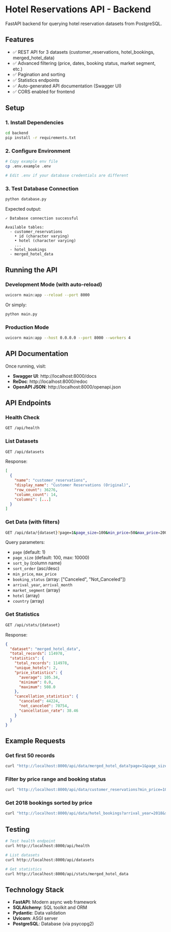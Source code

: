 # Hotel Reservations API - Backend

FastAPI backend for querying hotel reservation datasets from PostgreSQL.

## Features

- ✅ REST API for 3 datasets (customer_reservations, hotel_bookings, merged_hotel_data)
- ✅ Advanced filtering (price, dates, booking status, market segment, etc.)
- ✅ Pagination and sorting
- ✅ Statistics endpoints
- ✅ Auto-generated API documentation (Swagger UI)
- ✅ CORS enabled for frontend

## Setup

### 1. Install Dependencies

```bash
cd backend
pip install -r requirements.txt
```

### 2. Configure Environment

```bash
# Copy example env file
cp .env.example .env

# Edit .env if your database credentials are different
```

### 3. Test Database Connection

```bash
python database.py
```

Expected output:
```
✓ Database connection successful

Available tables:
  - customer_reservations
    • id (character varying)
    • hotel (character varying)
    ...
  - hotel_bookings
  - merged_hotel_data
```

## Running the API

### Development Mode (with auto-reload)

```bash
uvicorn main:app --reload --port 8000
```

Or simply:

```bash
python main.py
```

### Production Mode

```bash
uvicorn main:app --host 0.0.0.0 --port 8000 --workers 4
```

## API Documentation

Once running, visit:

- **Swagger UI**: http://localhost:8000/docs
- **ReDoc**: http://localhost:8000/redoc
- **OpenAPI JSON**: http://localhost:8000/openapi.json

## API Endpoints

### Health Check

```bash
GET /api/health
```

### List Datasets

```bash
GET /api/datasets
```

Response:
```json
[
  {
    "name": "customer_reservations",
    "display_name": "Customer Reservations (Original)",
    "row_count": 36276,
    "column_count": 14,
    "columns": [...]
  }
]
```

### Get Data (with filters)

```bash
GET /api/data/{dataset}?page=1&page_size=100&min_price=50&max_price=200
```

Query parameters:
- `page` (default: 1)
- `page_size` (default: 100, max: 10000)
- `sort_by` (column name)
- `sort_order` (asc/desc)
- `min_price`, `max_price`
- `booking_status` (array: ["Canceled", "Not_Canceled"])
- `arrival_year`, `arrival_month`
- `market_segment` (array)
- `hotel` (array)
- `country` (array)

### Get Statistics

```bash
GET /api/stats/{dataset}
```

Response:
```json
{
  "dataset": "merged_hotel_data",
  "total_records": 114978,
  "statistics": {
    "total_records": 114978,
    "unique_hotels": 2,
    "price_statistics": {
      "average": 105.34,
      "minimum": 0.0,
      "maximum": 508.0
    },
    "cancellation_statistics": {
      "canceled": 44224,
      "not_canceled": 70754,
      "cancellation_rate": 38.46
    }
  }
}
```

## Example Requests

### Get first 50 records

```bash
curl "http://localhost:8000/api/data/merged_hotel_data?page=1&page_size=50"
```

### Filter by price range and booking status

```bash
curl "http://localhost:8000/api/data/customer_reservations?min_price=100&max_price=200&booking_status=Not_Canceled"
```

### Get 2018 bookings sorted by price

```bash
curl "http://localhost:8000/api/data/hotel_bookings?arrival_year=2018&sort_by=avg_price_per_room&sort_order=desc"
```

## Testing

```bash
# Test health endpoint
curl http://localhost:8000/api/health

# List datasets
curl http://localhost:8000/api/datasets

# Get statistics
curl http://localhost:8000/api/stats/merged_hotel_data
```

## Technology Stack

- **FastAPI**: Modern async web framework
- **SQLAlchemy**: SQL toolkit and ORM
- **Pydantic**: Data validation
- **Uvicorn**: ASGI server
- **PostgreSQL**: Database (via psycopg2)

